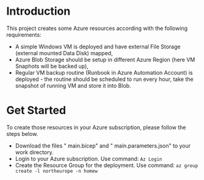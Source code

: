 # Introduction
This project creates some Azure resources according with the following requirements:
- A simple Windows VM is deployed and have external File Storage (external mounted Data Disk) mapped,
- Azure Blob Storage should be setup in different Azure Region (here VM Snaphots will be backed up),
- Regular VM backup routine (Runbook in Azure Automation Account) is deployed - the routine should be scheduled to run every hour, take the snapshot of running VM and  store it into Blob.

# Get Started
To create those resources in your Azure subscription, please follow the steps below.
- Download the files " main.bicep" and " main.parameters.json" to your work directory.
- Login to your Azure subscription. Use command: ``` Az Login ```
- Create the Resource Group for the deployment. Use command: ``` az group create -l northeurope -n homew ```
